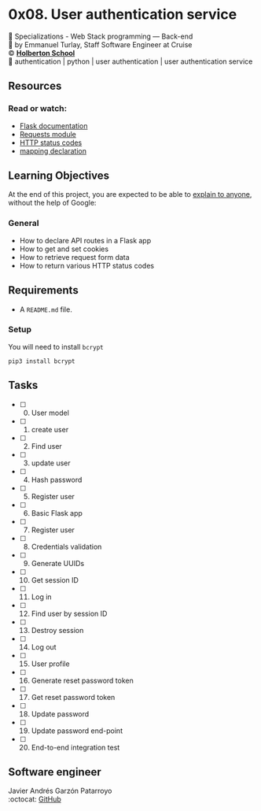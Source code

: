 # 0x08. User authentication service
:open_file_folder: Specializations - Web Stack programming ― Back-end  
:bust_in_silhouette: by Emmanuel Turlay, Staff Software Engineer at Cruise  
:copyright: **[Holberton School](https://www.holbertonschool.com/)**  
:bookmark: authentication | python | user authentication | user authentication service

## Resources
### Read or watch:
* [Flask documentation](https://flask.palletsprojects.com/en/1.1.x/quickstart/)
* [Requests module](https://requests.kennethreitz.org/en/master/user/quickstart/)
* [HTTP status codes](https://www.w3.org/Protocols/rfc2616/rfc2616-sec10.html)
* [mapping declaration](https://docs.sqlalchemy.org/en/13/orm/tutorial.html#declare-a-mapping)

## Learning Objectives
At the end of this project, you are expected to be able to [explain to anyone](https://fs.blog/2012/04/feynman-technique/), without the help of Google:
### General
* How to declare API routes in a Flask app
* How to get and set cookies
* How to retrieve request form data
* How to return various HTTP status codes

## Requirements
* A ```README.md``` file.
### Setup
You will need to install ```bcrypt```
```
pip3 install bcrypt
```

## Tasks
* [ ] 0. User model
* [ ] 1. create user
* [ ] 2. Find user
* [ ] 3. update user
* [ ] 4. Hash password
* [ ] 5. Register user
* [ ] 6. Basic Flask app
* [ ] 7. Register user
* [ ] 8. Credentials validation
* [ ] 9. Generate UUIDs
* [ ] 10. Get session ID
* [ ] 11. Log in
* [ ] 12. Find user by session ID
* [ ] 13. Destroy session
* [ ] 14. Log out
* [ ] 15. User profile
* [ ] 16. Generate reset password token
* [ ] 17. Get reset password token
* [ ] 18. Update password
* [ ] 19. Update password end-point
* [ ] 20. End-to-end integration test

## Software engineer
Javier Andrés Garzón Patarroyo  
:octocat: [GitHub](https://github.com/javierandresgp/)
